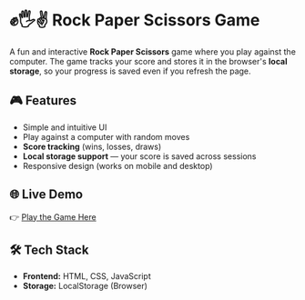 # ✊🖐✌️ Rock Paper Scissors Game


A fun and interactive **Rock Paper Scissors** game where you play against the computer. The game tracks your score and stores it in the browser's **local storage**, so your progress is saved even if you refresh the page.

## 🎮 Features

- Simple and intuitive UI
- Play against a computer with random moves
- **Score tracking** (wins, losses, draws)
- **Local storage support** — your score is saved across sessions
- Responsive design (works on mobile and desktop)

## 🌐 Live Demo

👉 [Play the Game Here](https://alphaone2468.github.io/Rock-Paper-Scissor-Game/)  

## 🛠️ Tech Stack

- **Frontend:** HTML, CSS, JavaScript  
- **Storage:** LocalStorage (Browser)

